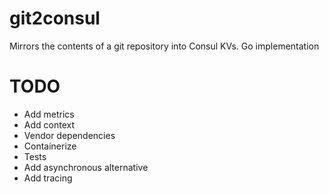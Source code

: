 # git2consul
Mirrors the contents of a git repository into Consul KVs. Go implementation

# TODO

- Add metrics
- Add context
- Vendor dependencies
- Containerize
- Tests
- Add asynchronous alternative
- Add tracing

